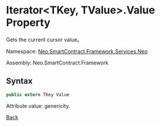 # Iterator\<TKey, TValue>.Value Property

Gets the current cursor value。

Namespace: [Neo.SmartContract.Framework.Services.Neo](../../neo.md)

Assembly: Neo.SmartContract.Framework

## Syntax

```c#
public extern TKey Value
```

Attribute value: genericity.



[Back](../Iterator.md)